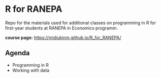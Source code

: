 # R for RANEPA

Repo for the materials used for additional classes on programming in R for first-year students at RANEPA in Economics programm.

**course page:** https://midiukinm.github.io/R_for_RANEPA/

## Agenda

* Programming in R 
* Working with data
